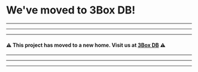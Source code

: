 
# We've moved to 3Box DB!

---
---
---


#### ⚠️ This project has moved to a new home. Visit us at [3Box DB](https://www.github.com/3box/3box) ⚠️


---
---
---
